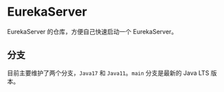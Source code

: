 # EurekaServer
EurekaServer 的仓库，方便自己快速启动一个 EurekaServer。

## 分支
目前主要维护了两个分支，`Java17` 和 `Java11`。`main` 分支是最新的 Java LTS 版本。
